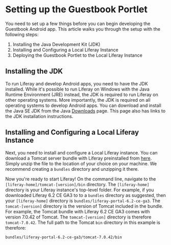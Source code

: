 # Setting up the Guestbook Portlet

You need to set up a few things before you can begin developing the Guestbook 
Android app. This article walks you through the setup with the following steps:

1. Installing the Java Development Kit (JDK)
2. Installing and Configuring a Local Liferay Instance
3. Deploying the Guestbook Portlet to the Local Liferay Instance

## Installing the JDK

To run Liferay and develop Android apps, you need to have the JDK installed. 
While it's possible to run Liferay on Windows with the Java Runtime Environment 
(JRE) instead, the JDK is required to run Liferay on other operating systems. 
More importantly, the JDK is required on all operating systems to develop 
Android apps. You can download and install the Java SE JDK from the Java 
[Downloads](http://www.oracle.com/technetwork/java/javase/downloads/index.html) 
page. This page also has links to the JDK installation instructions.

## Installing and Configuring a Local Liferay Instance

Next, you need to install and configure a Local Liferay instance. You can 
download a Tomcat server bundle with Liferay preinstalled from [here](https://www.liferay.com/downloads/liferay-portal/available-releases). 
Simply unzip the file to the location of your choice on your machine. We 
recommend creating a `bundles` directory and unzipping it there.

Now you're ready to start Liferay! On the command line, navigate to the 
`[liferay-home]/tomcat-[version]/bin` directory. The `[liferay-home]` directory 
is your Liferay instance's top-level folder. For example, if you downloaded 
Liferay 6.2 CE GA3 to to a `bundles` directory as suggested, then your 
`[liferay-home]` directory is `bundles/liferay-portal-6.2-ce-ga3`. The 
`tomcat-[version]` directory is the version of Tomcat included in the bundle. 
For example, the Tomcat bundle with Liferay 6.2 CE GA3 comes with version 7.0.42 
of Tomcat. The `tomcat-[version]` directory is therefore `tomcat-7.0.42`. The 
full path to the Tomcat `bin` directory in this example is therefore:

    bundles/liferay-portal-6.2-ce-ga3/tomcat-7.0.42/bin
    
    
